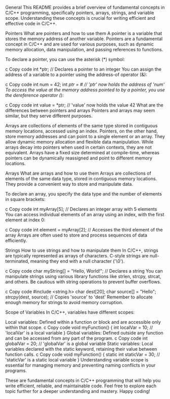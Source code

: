 General
This README provides a brief overview of fundamental concepts in C/C++ programming, specifically pointers, arrays, strings, and variable scope. Understanding these concepts is crucial for writing efficient and effective code in C/C++.

Pointers
What are pointers and how to use them
A pointer is a variable that stores the memory address of another variable. Pointers are a fundamental concept in C/C++ and are used for various purposes, such as dynamic memory allocation, data manipulation, and passing references to functions.

To declare a pointer, you can use the asterisk (*) symbol:

c
Copy code
int *ptr;  // Declares a pointer to an integer
You can assign the address of a variable to a pointer using the address-of operator (&):

c
Copy code
int num = 42;
int *ptr = &num;  // 'ptr' now holds the address of 'num'
To access the value at the memory address pointed to by a pointer, you use the dereference operator (*):

c
Copy code
int value = *ptr;  // 'value' now holds the value 42
What are the differences between pointers and arrays
Pointers and arrays may seem similar, but they serve different purposes.

Arrays are collections of elements of the same type stored in contiguous memory locations, accessed using an index.
Pointers, on the other hand, store memory addresses and can point to a single element or an array. They allow dynamic memory allocation and flexible data manipulation.
While arrays decay into pointers when used in certain contexts, they are not equivalent. Arrays have a fixed size determined at compile-time, whereas pointers can be dynamically reassigned and point to different memory locations.

Arrays
What are arrays and how to use them
Arrays are collections of elements of the same data type, stored in contiguous memory locations. They provide a convenient way to store and manipulate data.

To declare an array, you specify the data type and the number of elements in square brackets:

c
Copy code
int myArray[5];  // Declares an integer array with 5 elements
You can access individual elements of an array using an index, with the first element at index 0:

c
Copy code
int element = myArray[2];  // Accesses the third element of the array
Arrays are often used to store and process sequences of data efficiently.

Strings
How to use strings and how to manipulate them
In C/C++, strings are typically represented as arrays of characters. C-style strings are null-terminated, meaning they end with a null character ('\0').

c
Copy code
char myString[] = "Hello, World!";  // Declares a string
You can manipulate strings using various library functions like strlen, strcpy, strcat, and others. Be cautious with string operations to prevent buffer overflows.

c
Copy code
#include <string.h>
char dest[20];
char source[] = "Hello";
strcpy(dest, source);  // Copies 'source' to 'dest'
Remember to allocate enough memory for strings to avoid memory corruption.

Scope of Variables
In C/C++, variables have different scopes:

Local variables: Defined within a function or block and are accessible only within that scope.
c
Copy code
void myFunction() {
    int localVar = 10;  // 'localVar' is a local variable
}
Global variables: Defined outside any function and can be accessed from any part of the program.
c
Copy code
int globalVar = 20;  // 'globalVar' is a global variable
Static variables: Local variables declared with the static keyword, retaining their value between function calls.
c
Copy code
void myFunction() {
    static int staticVar = 30;  // 'staticVar' is a static local variable
}
Understanding variable scope is essential for managing memory and preventing naming conflicts in your programs.

These are fundamental concepts in C/C++ programming that will help you write efficient, reliable, and maintainable code. Feel free to explore each topic further for a deeper understanding and mastery. Happy coding!
